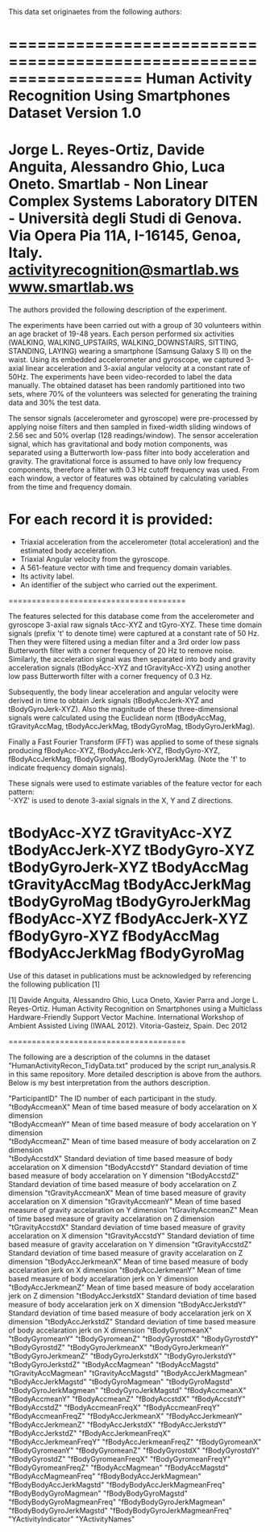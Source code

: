 This data set originaetes from the following authors:

==================================================================
Human Activity Recognition Using Smartphones Dataset
Version 1.0
==================================================================
Jorge L. Reyes-Ortiz, Davide Anguita, Alessandro Ghio, Luca Oneto.
Smartlab - Non Linear Complex Systems Laboratory
DITEN - Università degli Studi di Genova.
Via Opera Pia 11A, I-16145, Genoa, Italy.
activityrecognition@smartlab.ws
www.smartlab.ws
==================================================================

The authors provided the following description of the experiment.

The experiments have been carried out with a group of 30 volunteers within an age bracket of 19-48 years. Each person performed six activities (WALKING, WALKING_UPSTAIRS, WALKING_DOWNSTAIRS, SITTING, STANDING, LAYING) wearing a smartphone (Samsung Galaxy S II) on the waist. Using its embedded accelerometer and gyroscope, we captured 3-axial linear acceleration and 3-axial angular velocity at a constant rate of 50Hz. The experiments have been video-recorded to label the data manually. The obtained dataset has been randomly partitioned into two sets, where 70% of the volunteers was selected for generating the training data and 30% the test data. 

The sensor signals (accelerometer and gyroscope) were pre-processed by applying noise filters and then sampled in fixed-width sliding windows of 2.56 sec and 50% overlap (128 readings/window). The sensor acceleration signal, which has gravitational and body motion components, was separated using a Butterworth low-pass filter into body acceleration and gravity. The gravitational force is assumed to have only low frequency components, therefore a filter with 0.3 Hz cutoff frequency was used. From each window, a vector of features was obtained by calculating variables from the time and frequency domain. 

For each record it is provided:
======================================

- Triaxial acceleration from the accelerometer (total acceleration) and the estimated body acceleration.
- Triaxial Angular velocity from the gyroscope. 
- A 561-feature vector with time and frequency domain variables. 
- Its activity label. 
- An identifier of the subject who carried out the experiment.

======================================

The features selected for this database come from the accelerometer and gyroscope 3-axial raw signals tAcc-XYZ and tGyro-XYZ. These time domain signals (prefix 't' to denote time) were captured at a constant rate of 50 Hz. Then they were filtered using a median filter and a 3rd order low pass Butterworth filter with a corner frequency of 20 Hz to remove noise. Similarly, the acceleration signal was then separated into body and gravity acceleration signals (tBodyAcc-XYZ and tGravityAcc-XYZ) using another low pass Butterworth filter with a corner frequency of 0.3 Hz. 

Subsequently, the body linear acceleration and angular velocity were derived in time to obtain Jerk signals (tBodyAccJerk-XYZ and tBodyGyroJerk-XYZ). Also the magnitude of these three-dimensional signals were calculated using the Euclidean norm (tBodyAccMag, tGravityAccMag, tBodyAccJerkMag, tBodyGyroMag, tBodyGyroJerkMag). 

Finally a Fast Fourier Transform (FFT) was applied to some of these signals producing fBodyAcc-XYZ, fBodyAccJerk-XYZ, fBodyGyro-XYZ, fBodyAccJerkMag, fBodyGyroMag, fBodyGyroJerkMag. (Note the 'f' to indicate frequency domain signals). 

These signals were used to estimate variables of the feature vector for each pattern:  
'-XYZ' is used to denote 3-axial signals in the X, Y and Z directions.

tBodyAcc-XYZ
tGravityAcc-XYZ
tBodyAccJerk-XYZ
tBodyGyro-XYZ
tBodyGyroJerk-XYZ
tBodyAccMag
tGravityAccMag
tBodyAccJerkMag
tBodyGyroMag
tBodyGyroJerkMag
fBodyAcc-XYZ
fBodyAccJerk-XYZ
fBodyGyro-XYZ
fBodyAccMag
fBodyAccJerkMag
fBodyGyroMag
======================================

Use of this dataset in publications must be acknowledged by referencing the following publication [1] 

[1] Davide Anguita, Alessandro Ghio, Luca Oneto, Xavier Parra and Jorge L. Reyes-Ortiz. Human Activity Recognition on Smartphones using a Multiclass Hardware-Friendly Support Vector Machine. International Workshop of Ambient Assisted Living (IWAAL 2012). Vitoria-Gasteiz, Spain. Dec 2012

======================================

The following are a description of the columns in the dataset "HumanActivityRecon_TidyData.txt" produced by the script run_analysis.R in this same repository. More detailed description is above from the authors. Below is my best interpretation from the authors description.


"ParticipantID"  	The ID number of each participant in the study.
"tBodyAccmeanX" 	Mean of time based measure of body accelaration on X dimension	
"tBodyAccmeanY"		Mean of time based measure of body accelaration on Y dimension	
"tBodyAccmeanZ"		Mean of time based measure of body accelaration on Z dimension	
"tBodyAccstdX"		Standard deviation of time based measure of body accelaration on X dimension
"tBodyAccstdY"		Standard deviation of time based measure of body accelaration on Y dimension
"tBodyAccstdZ"		Standard deviation of time based measure of body accelaration on Z dimension
"tGravityAccmeanX"	Mean of time based measure of gravity accelaration on X dimension
"tGravityAccmeanY"	Mean of time based measure of gravity accelaration on Y dimension
"tGravityAccmeanZ"	Mean of time based measure of gravity accelaration on Z dimension
"tGravityAccstdX"	Standard deviation of time based measure of gravity accelaration on X dimension
"tGravityAccstdY"	Standard deviation of time based measure of gravity accelaration on Y dimension
"tGravityAccstdZ"	Standard deviation of time based measure of gravity accelaration on Z dimension
"tBodyAccJerkmeanX"	Mean of time based measure of body accelaration jerk on X dimension
"tBodyAccJerkmeanY"	Mean of time based measure of body accelaration jerk on Y dimension
"tBodyAccJerkmeanZ"	Mean of time based measure of body accelaration jerk on Z dimension
"tBodyAccJerkstdX"	Standard deviation of time based measure of body accelaration jerk on X dimension
"tBodyAccJerkstdY"	Standard deviation of time based measure of body accelaration jerk on X dimension
"tBodyAccJerkstdZ"	Standard deviation of time based measure of body accelaration jerk on X dimension
"tBodyGyromeanX"
"tBodyGyromeanY"
"tBodyGyromeanZ"
"tBodyGyrostdX"
"tBodyGyrostdY"
"tBodyGyrostdZ"
"tBodyGyroJerkmeanX"
"tBodyGyroJerkmeanY"
"tBodyGyroJerkmeanZ"
"tBodyGyroJerkstdX"
"tBodyGyroJerkstdY"
"tBodyGyroJerkstdZ"
"tBodyAccMagmean"
"tBodyAccMagstd"
"tGravityAccMagmean"
"tGravityAccMagstd"
"tBodyAccJerkMagmean"
"tBodyAccJerkMagstd"
"tBodyGyroMagmean"
"tBodyGyroMagstd"
"tBodyGyroJerkMagmean"
"tBodyGyroJerkMagstd"
"fBodyAccmeanX"
"fBodyAccmeanY"
"fBodyAccmeanZ"
"fBodyAccstdX"
"fBodyAccstdY"
"fBodyAccstdZ"
"fBodyAccmeanFreqX"
"fBodyAccmeanFreqY"
"fBodyAccmeanFreqZ"
"fBodyAccJerkmeanX"
"fBodyAccJerkmeanY"
"fBodyAccJerkmeanZ"
"fBodyAccJerkstdX"
"fBodyAccJerkstdY"
"fBodyAccJerkstdZ"
"fBodyAccJerkmeanFreqX"
"fBodyAccJerkmeanFreqY"
"fBodyAccJerkmeanFreqZ"
"fBodyGyromeanX"
"fBodyGyromeanY"
"fBodyGyromeanZ"
"fBodyGyrostdX"
"fBodyGyrostdY"
"fBodyGyrostdZ"
"fBodyGyromeanFreqX"
"fBodyGyromeanFreqY"
"fBodyGyromeanFreqZ"
"fBodyAccMagmean"
"fBodyAccMagstd"
"fBodyAccMagmeanFreq"
"fBodyBodyAccJerkMagmean"
"fBodyBodyAccJerkMagstd"
"fBodyBodyAccJerkMagmeanFreq"
"fBodyBodyGyroMagmean"
"fBodyBodyGyroMagstd"
"fBodyBodyGyroMagmeanFreq"
"fBodyBodyGyroJerkMagmean"
"fBodyBodyGyroJerkMagstd"
"fBodyBodyGyroJerkMagmeanFreq"
"YActivityIndicator"
"YActivityNames"